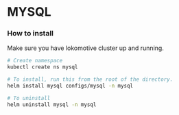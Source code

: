 # MYSQL

### How to install

Make sure you have lokomotive cluster up and running.

```bash
# Create namespace
kubectl create ns mysql

# To install, run this from the root of the directory.
helm install mysql configs/mysql -n mysql

# To uninstall
helm uninstall mysql -n mysql
```
